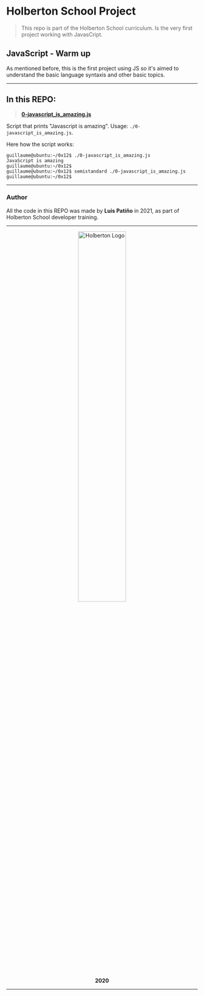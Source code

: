 # Holberton School Project

>This repo is part of the Holberton School curriculum. Is the very first project working with JavasCript.

## JavaScript - Warm up

As mentioned before, this is the first project using JS so it's aimed to understand the basic language syntaxis and other basic topics.

---

## In this REPO:

>**[0-javascript_is_amazing.js](0-javascript_is_amazing.js)**

Script that prints "Javascript is amazing". Usage: `./0-javascript_is_amazing.js`.

Here how the script works:

    guillaume@ubuntu:~/0x12$ ./0-javascript_is_amazing.js 
    JavaScript is amazing
    guillaume@ubuntu:~/0x12$ 
    guillaume@ubuntu:~/0x12$ semistandard ./0-javascript_is_amazing.js 
    guillaume@ubuntu:~/0x12$ 


---

### Author

All the code in this REPO was made by **Luis Patiño** in 2021, as part of Holberton School developer training.

---

<div>
<div align="center">
<img display="block" alt="Holberton Logo" width="50%" src="https://www.holbertonschool.com/holberton-logo.png">
</div>
<p align="center"><b>2020</b></p>
</div>

---
